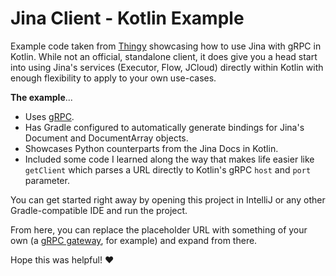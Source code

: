 # Jina Client - Kotlin Example

Example code taken from [Thingy](https://github.com/peterwilli/Thingy) showcasing how to use Jina with gRPC in Kotlin. While not an official, standalone client, it does give you a head start into using Jina's services (Executor, Flow, JCloud) directly within Kotlin with enough flexibility to apply to your own use-cases.

**The example**...

- Uses [gRPC](https://github.com/grpc/grpc-kotlin).
- Has Gradle configured to automatically generate bindings for Jina's Document and DocumentArray objects.
- Showcases Python counterparts from the Jina Docs in Kotlin.
- Included some code I learned along the way that makes life easier like `getClient` which parses a URL directly to Kotlin's gRPC `host` and `port` parameter.

You can get started right away by opening this project in IntelliJ or any other Gradle-compatible IDE and run the project.

From here, you can replace the placeholder URL with something of your own (a [gRPC gateway](https://docs.jina.ai/fundamentals/gateway/), for example) and expand from there.

Hope this was helpful! ❤️